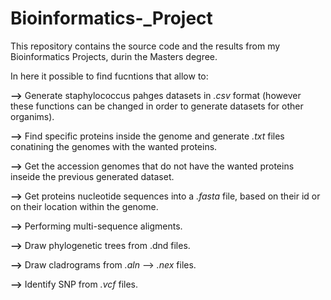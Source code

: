 # Bioinformatics-_Project

This repository contains the source code and the results from my Bioinformatics Projects, durin the Masters degree.

In here it possible to find fucntions that allow to:

  __-->__ Generate staphylococcus pahges datasets in _.csv_ format (however these functions can be changed in order to generate datasets for other organims). 
  
  __-->__ Find specific proteins inside the genome and generate _.txt_ files conatining the genomes with the wanted proteins.
  
  __-->__ Get the accession genomes that do not have the wanted proteins inseide the previous generated dataset.
  
  __-->__ Get proteins nucleotide sequences into a _.fasta_ file, based on their id or on their location within the genome.
  
  __-->__ Performing multi-sequence aligments.
  
  __-->__ Draw phylogenetic trees from .dnd files.
  
  __-->__ Draw cladrograms from _.aln_ --> _.nex_ files.
  
  __-->__ Identify SNP from _.vcf_ files.
